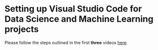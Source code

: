 # Setting up Visual Studio Code for Data Science and Machine Learning projects

Please follow the steps outlined in the first **three** videos [here](https://www.youtube.com/playlist?list=PL2EKpjm0bX4LOE_p9WuxVegOaZXhE3QIe).
